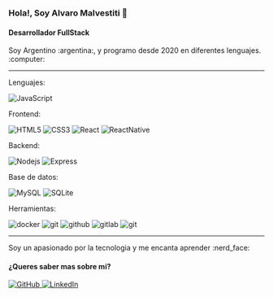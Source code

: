 ### Hola!, Soy Alvaro Malvestiti 👋

#### Desarrollador FullStack
<p>Soy Argentino :argentina:, y programo desde 2020 en diferentes lenguajes. :computer:</p>

___

<p>Lenguajes:</p>
<p>
  <img alt="JavaScript" src="https://img.shields.io/badge/-JavaScript-yellow?style=plastic&logo=javascript&logoColor=white"" />
</p>
<p>Frontend:</p>
<p>
  <img alt="HTML5" src="https://img.shields.io/badge/-HTML-red?style=plastic&logo=html5&logoColor=white"" />
  <img alt="CSS3" src="https://img.shields.io/badge/-CSS-blue?style=plastic&logo=css3&logoColor=white"" />
  <img alt="React" src="https://img.shields.io/badge/-React-45b8d8?style=plastic&logo=react&logoColor=white" />
  <img alt="ReactNative" src="https://img.shields.io/badge/-React Native-45b8d8?style=plastic&logo=react&logoColor=white" />
</p>
<p>Backend:</p>
<p>
  <img alt="Nodejs" src="https://img.shields.io/badge/-Nodejs-green?style=plastic&logo=Node.js&logoColor=white" />
  <img alt="Express" src="https://img.shields.io/badge/-Express-white?style=plastic&logo=express&logoColor=black" />
</p>
<p>Base de datos:</p>
<p>
  <img alt="MySQL" src="https://img.shields.io/badge/-MySQL-white?style=plastic&logo=mysql&logoColor=black" />
  <img alt="SQLite" src="https://img.shields.io/badge/-SQLite-gray?style=plastic&logo=SQLite&logoColor=white" />
</p>
<p>Herramientas:</p>
<p>
  <img alt="docker" src="https://img.shields.io/badge/-Docker-blue?style=plastic&logo=docker&logoColor=white" />
  <img alt="git" src="https://img.shields.io/badge/-Git-red?style=plastic&logo=git&logoColor=white" />
  <img alt="github" src="https://img.shields.io/badge/-GitHub-gray?style=plastic&logo=github&logoColor=white" />
  <img alt="gitlab" src="https://img.shields.io/badge/-GitLab-orange?style=plastic&logo=gitlab&logoColor=white" />
  <img alt="git" src="https://img.shields.io/badge/-Jira-blue?style=plastic&logo=jira&logoColor=white" />
</p>

___

<p>Soy un apasionado por la tecnologia y me encanta aprender :nerd_face:</>

#### ¿Queres saber mas sobre mi?
<p>
  <a href="https://github.com/alvaarom" target="_blank">
    <img alt="GitHub" src="https://img.shields.io/badge/-GitHub-black?&style=plastic&logo=Github&logoColor=white" />
  </a>
  <a href="https://www.linkedin.com/in/alvaromalvestiti/" target="_blank">
    <img alt="LinkedIn" src="https://img.shields.io/badge/-LinkedIn-blue?&style=plastic&logo=linkedin&logoColor=white" />
  </a>
</p>
